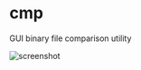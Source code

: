 # cmp
GUI binary file comparison utility

![screenshot](http://nishi.dreamhosters.com/u/cmp017.png)
